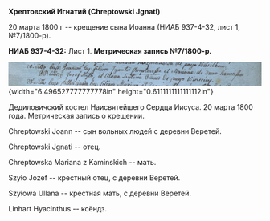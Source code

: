 **Хрептовский Игнатий (Chreptowski Jgnati)**

20 марта 1800 г -- крещение сына Иоанна (НИАБ 937-4-32, лист 1,
№7/1800-р).

**НИАБ 937-4-32:** Лист 1. **Метрическая запись №7/1800-р.**

![](./media/da6e18f39f3d9518e66382ab74fe846d1f0d59ae.png){width="6.496527777777778in"
height="0.6111111111111112in"}

Дедиловичский костел Наисвятейшего Сердца Иисуса. 20 марта 1800 года.
Метрическая запись о крещении.

Chreptowski Joann -- сын вольных людей с деревни Веретей.

Chreptowski Jgnati -- отец.

Chreptowska Mariana z Kaminskich -- мать.

Szyło Jozef -- крестный отец, с деревни Веретей.

Szyłowa Ullana -- крестная мать, с деревни Веретей.

Linhart Hyacinthus -- ксёндз.
